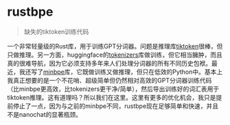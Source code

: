 # rustbpe

> 缺失的tiktoken训练代码

一个非常轻量级的Rust库，用于训练GPT分词器。问题是推理库[tiktoken](https://github.com/openai/tiktoken)很棒，但只做推理。另一方面，huggingface的[tokenizers](https://github.com/huggingface/tokenizers)库做训练，但它相当臃肿，而且真的很难导航，因为它必须支持多年来人们处理分词器的所有不同历史包袱。最近，我还写了[minbpe](https://github.com/karpathy/minbpe)库，它既做训练又做推理，但只在低效的Python中。基本上我真正想要的是一个不花哨、超级简单但仍然相对高效的GPT分词器训练代码（比minbpe更高效，比tokenizers更干净/简单），然后导出训练好的词汇表用于tiktoken推理。这有道理吗？所以我们在这里。这里有更多的优化机会，我只是提前停止了一点，因为与之前的minbpe不同，rustbpe现在足够简单和快速，并且不是nanochat的显著瓶颈。

